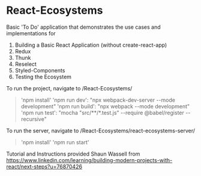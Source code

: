 # React-Ecosystems

Basic 'To Do' application that demonstrates the use cases and implementations for
  1. Building a Basic React Application (without create-react-app)
  2. Redux
  3. Thunk
  4. Reselect
  5. Styled-Components
  6. Testing the Ecosystem
  
To run the project, navigate to /React-Ecosystems/
>'npm install'
>'npm run dev': "npx webpack-dev-server --mode development"
>'npm run build': "npx webpack --mode development"
>'npm run test': "mocha \"src/**/*.test.js\" --require @babel/register --recursive"

To run the server, navigate to /React-Ecosystems/react-ecosystems-server/
>'npm install'
>'npm run start'

Tutorial and Instructions provided
Shaun Wassell from https://www.linkedin.com/learning/building-modern-projects-with-react/next-steps?u=76870426
 
